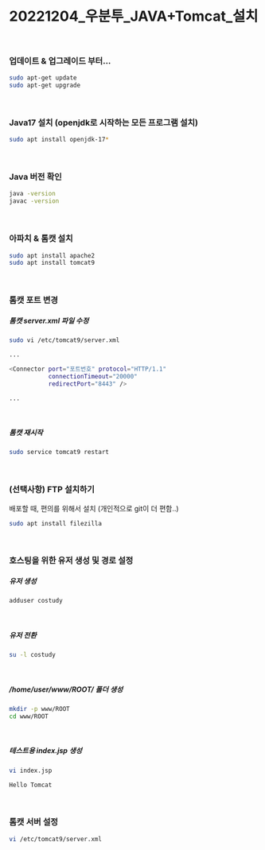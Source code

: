 # 20221204_우분투_JAVA+Tomcat_설치

&nbsp;
&nbsp;

### 업데이트 & 업그레이드 부터...
```bash
sudo apt-get update
sudo apt-get upgrade
```

&nbsp;
&nbsp;

### Java17 설치 (openjdk로 시작하는 모든 프로그램 설치)
```bash
sudo apt install openjdk-17*
```

&nbsp;
&nbsp;

### Java 버전 확인
```bash
java -version
javac -version
```

&nbsp;
&nbsp;

### 아파치 & 톰캣 설치
```bash
sudo apt install apache2
sudo apt install tomcat9
```

&nbsp;
&nbsp;

### 톰캣 포트 변경


##### 톰캣 server.xml 파일 수정
```bash
sudo vi /etc/tomcat9/server.xml
```
```bash
...

<Connector port="포트번호" protocol="HTTP/1.1"
           connectionTimeout="20000"
           redirectPort="8443" />

...
```

&nbsp;

##### 톰캣 재시작
```bash
sudo service tomcat9 restart
```

&nbsp;
&nbsp;


### (선택사항) FTP 설치하기
배포할 때, 편의를 위해서 설치 (개인적으로 git이 더 편함..)
```bash
sudo apt install filezilla
```

&nbsp;
&nbsp;

### 호스팅을 위한 유저 생성 및 경로 설정

##### 유저 생성
```bash
adduser costudy
```

&nbsp;

##### 유저 전환
```bash
su -l costudy
```

&nbsp;

##### /home/user/www/ROOT/ 폴더 생성
```bash
mkdir -p www/ROOT
cd www/ROOT
```

&nbsp;

##### 테스트용 index.jsp 생성
```bash
vi index.jsp
```

```java
Hello Tomcat
```

&nbsp;
&nbsp;

### 톰캣 서버 설정
```bash
vi /etc/tomcat9/server.xml
```